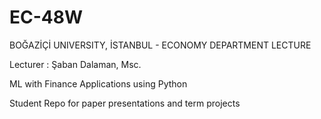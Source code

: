 # EC-48W
BOĞAZİÇİ UNIVERSITY, İSTANBUL -  ECONOMY DEPARTMENT LECTURE

Lecturer : Şaban Dalaman, Msc.

ML with Finance Applications using Python 

Student Repo for paper presentations  and term projects
